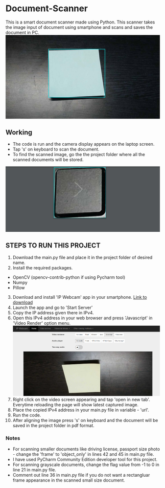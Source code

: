 # Document-Scanner

This is a smart document scanner made using Python.
This scanner takes the image input of document using smartphone and scans and saves the document in PC.
![Alt](https://github.com/CHINMAY02CS/Documents-Scanner/blob/main/Framesample.jpg)

## Working 
* The code is run and the camera display appears on the laptop screen.
* Tap 's' on keyboard to scan the document.
* To find the scanned image, go the the project folder where all the scanned documents will be stored.

![Alt](https://github.com/CHINMAY02CS/Documents-Scanner/blob/main/Objectonlysample.jpg)


## STEPS TO RUN THIS PROJECT

1. Download the main.py file and place it in the project folder of desired name.
2. Install the required packages.
* OpenCV (opencv-contrib-python if using Pycharm tool)
* Numpy
* Pillow
3. Download and install 'IP Webcam' app in your smartphone.
[Link to download](https://play.google.com/store/apps/details?id=com.pas.webcam&hl=en_IN&gl=US)
4. Launch the app and go to 'Start Server'
5. Copy the IP address given there in IPv4.
6. Open this IPv4 address in your web browser and press 'Javascript' in 'Video Render' option menu.
![Alt](https://github.com/CHINMAY02CS/Documents-Scanner/blob/main/ipwebcam.jpg)
7. Right click on the video screen appearing and tap 'open in new tab'. Everytime reloading the page will show latest captured image.
8. Place the copied IPv4 address in your main.py file in variable - 'url'.
9. Run the code.
10. After aligning the image press 's' on keyboard and the document will be saved in the project folder in pdf format.


### Notes

* For scanning smaller documents like driving license, passport size photo - change the 'frame' to 'object_only' in lines 42 and 45 in main.py file.
* I have used PyCharm Community Edition developer tool for this project.
* For scanning grayscale documents, change the flag value from -1 to 0 in line 21 in main.py file.
* Comment out line 36 in main.py file if you do not want a rectangluar frame appearance in the scanned small size document.

